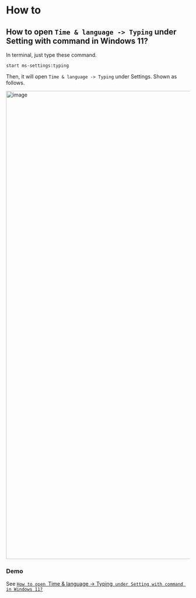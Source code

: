 # How to
## How to open `Time & language -> Typing` under Setting with command in Windows 11?
In terminal, just type these command.

```
start ms-settings:typing
```

Then, it will open `Time & language -> Typing` under Settings. Shown as follows.

<img width="1280" alt="image" src="https://github.com/user-attachments/assets/2e3900b9-4855-476e-b7cb-b99aa29d1080" />

### Demo
See [`How to open `Time & language -> Typing` under Setting with command in Windows 11?`](https://youtu.be/cG8UbDmyDac)
